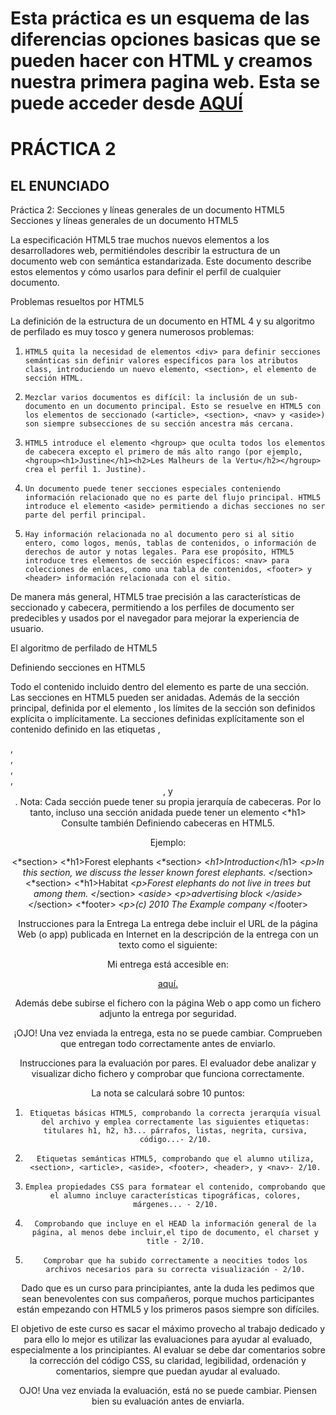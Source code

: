 # **Esta práctica es un esquema de las diferencias opciones basicas que se pueden hacer con HTML y creamos nuestra primera pagina web. Esta se puede acceder desde** [AQUÍ](https://polarcs.gitlab.io/practica-2)

# PRÁCTICA 2
## EL ENUNCIADO

Práctica 2: Secciones y líneas generales de un documento HTML5
Secciones y líneas generales de un documento HTML5

La especificación HTML5 trae muchos nuevos elementos a los desarrolladores web, permitiéndoles describir la estructura de un documento web con semántica estandarizada. Este documento describe estos elementos y cómo usarlos para definir el perfil de cualquier documento.

Problemas resueltos por HTML5

La definición de la estructura de un documento en HTML 4 y su algoritmo de perfilado es muy tosco y genera numerosos problemas:
 

1.     HTML5 quita la necesidad de elementos <div> para definir secciones semánticas sin definir valores específicos para los atributos class, introduciendo un nuevo elemento, <section>, el elemento de sección HTML.

2.     Mezclar varios documentos es difícil: la inclusión de un sub-documento en un documento principal. Esto se resuelve en HTML5 con los elementos de seccionado (<article>, <section>, <nav> y <aside>) son siempre subsecciones de su sección ancestra más cercana.

3.     HTML5 introduce el elemento <hgroup> que oculta todos los elementos de cabecera excepto el primero de más alto rango (por ejemplo, <hgroup><h1>Justine</h1><h2>Les Malheurs de la Vertu</h2></hgroup> crea el perfil 1. Justine).

4.     Un documento puede tener secciones especiales conteniendo información relacionado que no es parte del flujo principal. HTML5 introduce el elemento <aside> permitiendo a dichas secciones no ser parte del perfil principal.

5.     Hay información relacionada no al documento pero si al sitio entero, como logos, menús, tablas de contenidos, o información de derechos de autor y notas legales. Para ese propósito, HTML5 introduce tres elementos de sección específicos: <nav> para colecciones de enlaces, como una tabla de contenidos, <footer> y <header> información relacionada con el sitio.

 

De manera más general, HTML5 trae precisión a las características de seccionado y cabecera, permitiendo a los perfiles de documento ser predecibles y usados por el navegador para mejorar la experiencia de usuario.


El algoritmo de perfilado de HTML5

Definiendo secciones en HTML5

Todo el contenido incluido dentro del elemento <body> es parte de una sección. Las secciones en HTML5 pueden ser anidadas. Además de la sección principal, definida por el elemento <body>, los límites de la sección son definidos explícita o implícitamente. La secciones definidas explícitamente son el contenido definido en las etiquetas <body>, <section>, <article>, <aside>, <footer>, <header>, y <nav>. Nota: Cada sección puede tener su propia jerarquía de cabeceras. Por lo tanto, incluso una sección anidada puede tener un elemento <*h1> Consulte también Definiendo cabeceras en HTML5.

Ejemplo:


<*section>
    <*h1>Forest elephants</h1>
<*section>
     <*h1>Introduction<*/h1>
     <*p>In this section, we discuss the lesser known forest elephants.
<*/section>
 <*section>
    <*h1>Habitat</h1>
    <*p>Forest elephants do not live in trees but among them.
 <*/section>
 <*aside>
    <*p>advertising block
    <*/aside>
<*/section>
<*footer>
     <*p>(c) 2010 The Example company
<*/footer>

Instrucciones para la Entrega
La entrega debe incluir el URL de la página Web (o app) publicada en Internet en la descripción de la entrega con un texto como el siguiente:

Mi entrega está accesible en:

[aquí.](https://polarcs.gitlab.io/practica-2)



Además debe subirse el fichero con la página Web o app como un fichero adjunto la entrega por seguridad.

¡OJO! Una vez enviada la entrega, esta no se puede cambiar. Comprueben que entregan todo correctamente antes de enviarlo.

 

Instrucciones para la evaluación por pares. 
El evaluador debe analizar y visualizar dicho fichero y comprobar que funciona correctamente.

La nota se calculará sobre 10 puntos:

1.     Etiquetas básicas HTML5, comprobando la correcta jerarquía visual del archivo y emplea correctamente las siguientes etiquetas: titulares h1, h2, h3... párrafos, listas, negrita, cursiva, código...- 2/10.

2.     Etiquetas semánticas HTML5, comprobando que el alumno utiliza, <section>, <article>, <aside>, <footer>, <header>, y <nav>- 2/10.

3.     Emplea propiedades CSS para formatear el contenido, comprobando que el alumno incluye características tipográficas, colores, márgenes... - 2/10.
 

4.     Comprobando que incluye en el HEAD la información general de la página, al menos debe incluir,el tipo de documento, el charset y title - 2/10.
 

5.     Comprobar que ha subido correctamente a neocities todos los archivos necesarios para su correcta visualización - 2/10.


Dado que es un curso para principiantes, ante la duda les pedimos que sean benevolentes con sus compañeros, porque muchos participantes están empezando con HTML5 y los primeros pasos siempre son difíciles.

El objetivo de este curso es sacar el máximo provecho al trabajo dedicado y para ello lo mejor es utilizar las evaluaciones para ayudar al evaluado, especialmente a los principiantes. Al evaluar se debe dar comentarios sobre la corrección del código CSS, su claridad, legibilidad, ordenación y comentarios, siempre que puedan ayudar al evaluado. 

OJO! Una vez enviada la evaluación, está no se puede cambiar. Piensen bien su evaluación antes de enviarla.
